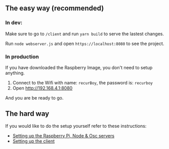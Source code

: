 ## The easy way (recommended)

### In dev:

Make sure to go to `/client` and run `yarn build` to serve the lastest changes.

Run `node webserver.js` and open `https://localhost:8080` to see the project.

### In production

If you have downloaded the Raspberry Image, you don't need to setup anything.

1. Connect to the Wifi with name: `recurBoy`, the password is: `recurboy`
2. Open http://192.168.4.1:8080

And you are be ready to go.

## The hard way

If you would like to do the setup yourself refer to these instructions:

- [Setting up the Raspberry Pi, Node & Osc servers](./docs/Pi_Setup.md)
- [Setting up the client](./client/README.md)
